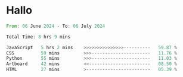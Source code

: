 # Hallo
<!--START_SECTION:waka-->

```rust
From: 06 June 2024 - To: 06 July 2024

Total Time: 8 hrs 9 mins

JavaScript   5 hrs 2 mins    >>>>>>>>>>>>>>>----------   59.87 %
CSS          59 mins         >>>----------------------   11.76 %
Python       55 mins         >>>----------------------   11.03 %
Artboard     42 mins         >>-----------------------   08.50 %
HTML         27 mins         >------------------------   05.39 %
```

<!--END_SECTION:waka-->
